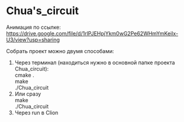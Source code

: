 # Chua's_circuit

Анимация по ссылке:
https://drive.google.com/file/d/1rlPJEHpjYkm0wG2Pe62WHmYmKeilx-U3/view?usp=sharing

Собрать проект можно двумя способами:
1) Через терминал (находиться нужно в основной папке проекта Chua_circuit):   
   cmake .  
   make  
   ./Chua_circuit
2) Или сразу  
   make  
   ./Chua_circuit
3) Через run в Clion